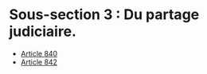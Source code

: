 # Sous-section 3 : Du partage judiciaire.

- [Article 840](article-840.md)
- [Article 842](article-842.md)
